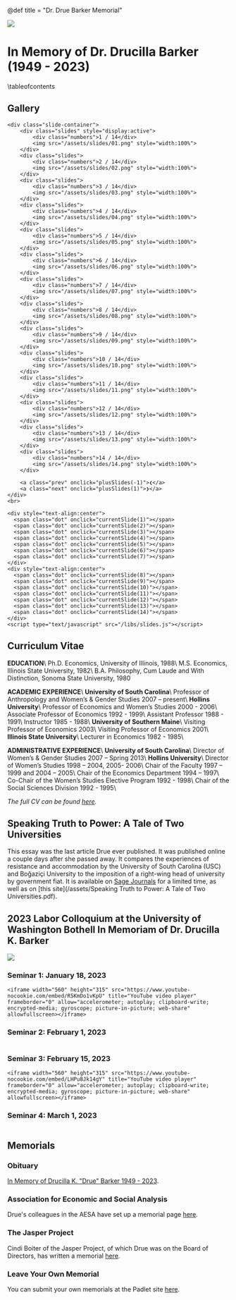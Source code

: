 @def title = "Dr. Drue Barker Memorial"

![](/assets/barker_banner.png)

# In Memory of Dr. Drucilla Barker (1949 - 2023)

\tableofcontents

## Gallery
~~~
<div class="slide-container">
    <div class="slides" style="display:active">
        <div class="numbers">1 / 14</div>
        <img src="/assets/slides/01.png" style="width:100%">
    </div>
    <div class="slides">
        <div class="numbers">2 / 14</div>
        <img src="/assets/slides/02.png" style="width:100%">
    </div>
    <div class="slides">
        <div class="numbers">3 / 14</div>
        <img src="/assets/slides/03.png" style="width:100%">
    </div>
    <div class="slides">
        <div class="numbers">4 / 14</div>
        <img src="/assets/slides/04.png" style="width:100%">
    </div>
    <div class="slides">
        <div class="numbers">5 / 14</div>
        <img src="/assets/slides/05.png" style="width:100%">
    </div>
    <div class="slides">
        <div class="numbers">6 / 14</div>
        <img src="/assets/slides/06.png" style="width:100%">
    </div>
    <div class="slides">
        <div class="numbers">7 / 14</div>
        <img src="/assets/slides/07.png" style="width:100%">
    </div>
    <div class="slides">
        <div class="numbers">8 / 14</div>
        <img src="/assets/slides/08.png" style="width:100%">
    </div>
    <div class="slides">
        <div class="numbers">9 / 14</div>
        <img src="/assets/slides/09.png" style="width:100%">
    </div>
    <div class="slides">
        <div class="numbers">10 / 14</div>
        <img src="/assets/slides/10.png" style="width:100%">
    </div>
    <div class="slides">
        <div class="numbers">11 / 14</div>
        <img src="/assets/slides/11.png" style="width:100%">
    </div>
    <div class="slides">
        <div class="numbers">12 / 14</div>
        <img src="/assets/slides/12.png" style="width:100%">
    </div>
    <div class="slides">
        <div class="numbers">13 / 14</div>
        <img src="/assets/slides/13.png" style="width:100%">
    </div>
    <div class="slides">
        <div class="numbers">14 / 14</div>
        <img src="/assets/slides/14.png" style="width:100%">
    </div>

    <a class="prev" onclick="plusSlides(-1)">❮</a>
    <a class="next" onclick="plusSlides(1)">❯</a>
</div>
<br>

<div style="text-align:center">
  <span class="dot" onclick="currentSlide(1)"></span>
  <span class="dot" onclick="currentSlide(2)"></span>
  <span class="dot" onclick="currentSlide(3)"></span>
  <span class="dot" onclick="currentSlide(4)"></span>
  <span class="dot" onclick="currentSlide(5)"></span>
  <span class="dot" onclick="currentSlide(6)"></span>
  <span class="dot" onclick="currentSlide(7)"></span>
</div>
<div style="text-align:center">
  <span class="dot" onclick="currentSlide(8)"></span>
  <span class="dot" onclick="currentSlide(9)"></span>
  <span class="dot" onclick="currentSlide(10)"></span>
  <span class="dot" onclick="currentSlide(11)"></span>
  <span class="dot" onclick="currentSlide(12)"></span>
  <span class="dot" onclick="currentSlide(13)"></span>
  <span class="dot" onclick="currentSlide(14)"></span>
</div>
<script type="text/javascript" src="/libs/slides.js"></script>
~~~

## Curriculum Vitae
**EDUCATION**\\
Ph.D. Economics, University of Illinois, 1988\\
M.S. Economics, Illinois State University, 1982\\
B.A. Philosophy, Cum Laude and With Distinction, Sonoma State University, 1980

**ACADEMIC EXPERIENCE**\\
**University of South Carolina**\\
Professor of Anthropology and Women’s & Gender Studies 2007 – present\\
**Hollins University**\\
Professor of Economics and Women’s Studies 2000 - 2006\\
Associate Professor of Economics 1992 - 1999\\
Assistant Professor 1988 - 1991\\
Instructor 1985 - 1988\\
**University of Southern Maine**\\
Visiting Professor of Economics 2003\\
Visiting Professor of Economics 2001\\
**Illinois State University**\\
Lecturer in Economics 1982 - 1985\\

**ADMINISTRATIVE EXPERIENCE**\\
**University of South Carolina**\\
Director of Women’s & Gender Studies 2007 – Spring 2013\\
**Hollins University**\\
Director of Women’s Studies 1998 – 2004, 2005- 2006\\
Chair of the Faculty 1997 – 1999 and 2004 – 2005\\
Chair of the Economics Department 1994 – 1997\\
Co-Chair of the Women’s Studies Elective Program 1992 - 1998\\
Chair of the Social Sciences Division 1992 - 1995\\

*The full CV can be found [here](/assets/barker_drucilla_cv.pdf).*

## Speaking Truth to Power: A Tale of Two Universities
This essay was the last article Drue ever published.
It was published online a couple days after she passed away.
It compares the experiences of resistance and accommodation by the University of South Carolina (USC) and Boğaziçi University to the imposition of a right-wing head of university by government fiat.
It is available on [Sage Journals](https://journals.sagepub.com/doi/full/10.1177/04866134221139310) for a limited time, as well as on [this site](/assets/Speaking Truth to Power: A Tale of Two Universities.pdf).

## 2023 Labor Colloquium at the University of Washington Bothell In Memoriam of Dr. Drucilla K. Barker
![](/assets/poster.jpeg)
### Seminar 1: January 18, 2023
~~~
<iframe width="560" height="315" src="https://www.youtube-nocookie.com/embed/R5KmDo1vKpU" title="YouTube video player" frameborder="0" allow="accelerometer; autoplay; clipboard-write; encrypted-media; gyroscope; picture-in-picture; web-share" allowfullscreen></iframe>
~~~
### Seminar 2: February 1, 2023
~~~<iframe width="560" height="315" src="https://www.youtube-nocookie.com/embed/hYT_6vdff6c" title="YouTube video player" frameborder="0" allow="accelerometer; autoplay; clipboard-write; encrypted-media; gyroscope; picture-in-picture; web-share" allowfullscreen></iframe>
~~~
### Seminar 3: February 15, 2023
~~~
<iframe width="560" height="315" src="https://www.youtube-nocookie.com/embed/LHPu8Jk14gY" title="YouTube video player" frameborder="0" allow="accelerometer; autoplay; clipboard-write; encrypted-media; gyroscope; picture-in-picture; web-share" allowfullscreen></iframe>
~~~
### Seminar 4: March 1, 2023
~~~<iframe width="560" height="315" src="https://www.youtube-nocookie.com/embed/biLrnbT8d4k" title="YouTube video player" frameborder="0" allow="accelerometer; autoplay; clipboard-write; encrypted-media; gyroscope; picture-in-picture; web-share" allowfullscreen></iframe>
~~~

## Memorials
### Obituary
[In Memory of Drucilla K. "Drue" Barker 1949 - 2023](https://thompsonsfuneral.com/tribute/details/309858/Drucilla-Barker/obituary.html).
### Association for Economic and Social Analysis
Drue's colleagues in the AESA have set up a memorial page [here](https://fordruebarker.wordpress.com/).
### The Jasper Project
Cindi Boiter of the Jasper Project, of which Drue was on the Board of Directors, has written a memorial [here](https://jasperproject.org/jasper-magazine-online/n5g7thyaznr99bby9tjnzpgbccp5a4). 
### Leave Your Own Memorial
You can submit your own memorials at the Padlet site [here](https://padlet.com/charus/in-memoriam-drucilla-k-barker-g4hwxw5vslbyas0z).
